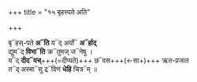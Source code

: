 +++
title = "१५ बृहस्पते अति"

+++

बृ᳓हस्-पते **अ᳓ति** य᳓द् अर्यो᳓ **अ᳓र्हाद्**  
द्युम᳓द् **विभा᳓ति** क्र᳓तुमज् ज᳓नेषु ।  
य᳓द् **दीद᳓यच्**+++(=दीप्यते)+++ छ᳓वस+++(←सा+)+++ ऋत-प्रजात  
त᳓द् अस्मा᳓सु द्र᳓विणं **धेहि** चित्र᳓म् ॥
